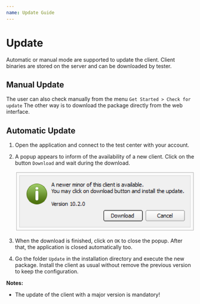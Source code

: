 ```yaml
---
name: Update Guide
---
```


# Update

Automatic or manual mode are supported to update the client.
Client binaries are stored on the server and can be downloaded by tester.

## Manual Update

The user can also check manually from the menu `Get Started > Check for update`
The other way is to download the package directly from the web interface.

## Automatic Update

1. Open the application and connect to the test center with your account.

2. A popup appears to inform of the availability of a new client.
Click on the button `Download` and wait during the download.

    ![](/docs/images/client_update.png)
    
3. When the download is finished, click on `OK` to close the popup. After that, the application is closed automatically too.

4. Go the folder `Update` in the installation directory and execute the new package.
Install the client as usual without remove the previous version to keep the configuration.

**Notes:** 

- The update of the client with a major version is mandatory!
